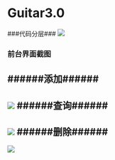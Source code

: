 # Guitar3.0
###代码分层###
![](http://ww4.sinaimg.cn/mw690/005DZEnpgw1f4twwevzt1j30p10i7gth.jpg)
### 前台界面截图 ###

######添加######
-
![](http://ww1.sinaimg.cn/mw690/005DZEnpgw1f4ttq4rkzfj311i0e3gok.jpg)
######查询######
-
![](http://ww2.sinaimg.cn/mw690/005DZEnpgw1f4ttq5uprfj30yy0b00uu.jpg)
######删除######
-
![](http://ww2.sinaimg.cn/mw690/005DZEnpgw1f4ttq3t9lxj310k0a0wgh.jpg)
